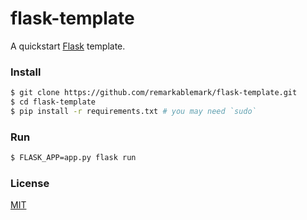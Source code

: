 # flask-template

A quickstart [Flask](http://flask.pocoo.org) template.

### Install

```sh
$ git clone https://github.com/remarkablemark/flask-template.git
$ cd flask-template
$ pip install -r requirements.txt # you may need `sudo`
```

### Run

```sh
$ FLASK_APP=app.py flask run
```

### License

[MIT](https://github.com/remarkablemark/flask-template/blob/master/LICENSE)
